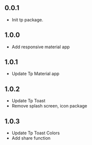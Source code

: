## 0.0.1

* Init tp package.

## 1.0.0

* Add responsive material app

## 1.0.1

* Update Tp Material app

## 1.0.2

* Update Tp Toast
* Remove splash screen, icon package

## 1.0.3

* Update Tp Toast Colors
* Add share function
